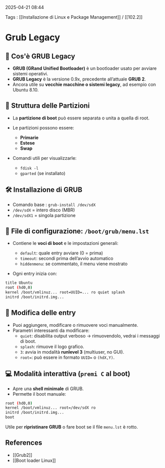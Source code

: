 2025-04-21 08:44

Tags :  [[Installazione di Linux e Package Management]] / [[102.2]]

# Grub Legacy

## 🔧 **Cos'è GRUB Legacy**

- **GRUB (GRand Unified Bootloader)** è un bootloader usato per avviare sistemi operativi.
- **GRUB Legacy** è la versione 0.9x, precedente all’attuale **GRUB 2**.
- Ancora utile su **vecchie macchine o sistemi legacy**, ad esempio con Ubuntu 8.10.

## 🧱 **Struttura delle Partizioni**

- La **partizione di boot** può essere separata o unita a quella di root.
- Le partizioni possono essere:
    
    - **Primarie**
    - **Estese**
    - **Swap**
        
- Comandi utili per visualizzarle:
    
    - `fdisk -l`
    - `gparted` (se installato)

## 🛠️ **Installazione di GRUB**

- Comando base : `grub-install /dev/sdX`
-  `/dev/sdX` = intero disco (MBR)
- `/dev/sdX1` = singola partizione

## 📄 **File di configurazione: `/boot/grub/menu.lst`**

- Contiene le **voci di boot** e le impostazioni generali:
    - `default`: quale entry avviare (0 = prima)
    - `timeout`: secondi prima dell’avvio automatico
    - `hiddenmenu`: se commentato, il menu viene mostrato
        
- Ogni entry inizia con:

```bash
title Ubuntu
root (hd0,0)
kernel /boot/vmlinuz... root=UUID=... ro quiet splash
initrd /boot/initrd.img...
```

## 🧾 **Modifica delle entry**

- Puoi aggiungere, modificare o rimuovere voci manualmente.
- Parametri interessanti da modificare:
    - `quiet`: disabilita output verboso → rimuovendolo, vedrai i messaggi di boot.
    - `splash`: rimuove il logo grafico.
    - `3`: avvia in modalità **runlevel 3** (multiuser, no GUI).
    - `root=`: può essere in formato `UUID=` o `(hdX,Y)`.

## 💻 **Modalità interattiva (`premi C` al boot)**

- Apre una **shell minimale** di GRUB.
- Permette il boot manuale:
```bash
root (hd0,0)
kernel /boot/vmlinuz... root=/dev/sdX ro
initrd /boot/initrd.img...
boot
```

Utile per **ripristinare GRUB** o fare boot se il file `menu.lst` è rotto.
## References

- [[Grub2]]
- [[Boot loader Linux]]